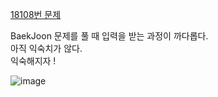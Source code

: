 [18108번 문제](https://www.acmicpc.net/problem/18108)

BaekJoon 문제를 풀 때 입력을 받는 과정이 까다롭다.  
아직 익숙치가 않다.  
익숙해지자 !  

![image](https://user-images.githubusercontent.com/49461207/177483743-f3306676-0868-4c22-9a0f-3a54ce7ee800.png)

